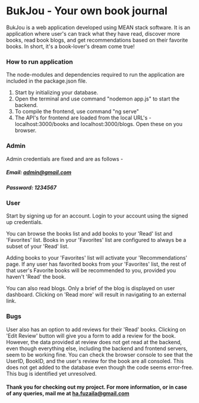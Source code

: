 # BukJou - Your own book journal

BukJou is a web application developed using MEAN stack software. It is an application where user's can track what they have read, discover more books, read book blogs, and get recommendations based on their favorite books. In short, it's a book-lover's dream come true!

### How to run application

The node-modules and dependencies required to run the application are included in the package.json file. 
1. Start by initializing your database. 
2. Open the terminal and use command "nodemon app.js" to start the backend.
3. To compile the frontend, use command "ng serve"
4. The API's for frontend are loaded from the local URL's - localhost:3000/books and localhost:3000/blogs. Open these on you browser.

### Admin 

Admin credentials are fixed and are as follows -
##### Email: admin@gmail.com
##### Password: 1234567

### User

Start by signing up for an account. Login to your account using the signed up credentials. 

You can browse the books list and add books to your 'Read' list and 'Favorites' list. Books in your 'Favorites' list are configured to always be a subset of your 'Read' list. 

Adding books to your 'Favorites' list will activate your 'Recommendations' page. If any user has favorited books from your 'Favorites' list, the rest of that user's Favorite books will be recommended to you, provided you haven't 'Read' the book. 

You can also read blogs. Only a brief of the blog is displayed on user dashboard. Clicking on 'Read more' will result in navigating to an external link.

### Bugs 

User also has an option to add reviews for their 'Read' books. Clicking on 'Edit Review' button will give you a form to add a review for the book. However, the data provided at review does not get read at the backend, even though everything else, including the backend and frontend servers, seem to be working fine. You can check the browser console to see that the UserID, BookID, and the user's review for the book are all consoled. This does not get added to the database even though the code seems error-free. This bug is identified yet unresolved.

#### Thank you for checking out my project. For more information, or in case of any queries, mail me at ha.fuzaila@gmail.com


